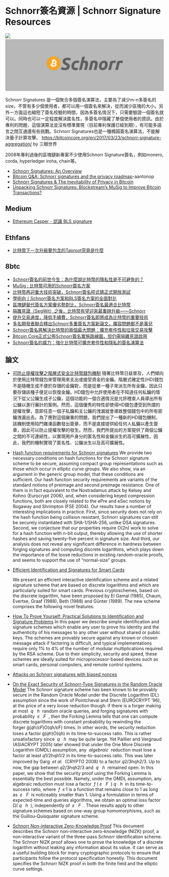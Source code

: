 # Schnorr簽名資源 | Schnorr Signature Resources

![](https://img.shields.io/badge/Powered%20by-Chen%20Po%20Wei-blue.svg)
![](image.png)

Schnorr Signatures 是一個聚合多個簽名演算法，主要為了減少m-n多簽名的size，不管有多少個使用者，都可以用一個簽名來解決，從而減少區塊的大小。另外一方面這也縮短了簽名校驗的時間，因為多簽名情況下，只需要驗證一個簽名就可以。同時也可以一定程度解決匿名性，多簽名中隱藏了單個使用者的資訊。由於專利的問題，這個演算法並沒有標準實現（目前專利保護已經到期），有可能多語言之間互通還有些挑戰。Schnorr Signatures也是一種橢圓簽名演算法，不能解決量子計算攻擊。
<https://bitcoincore.org/en/2017/03/23/schnorr-signature-aggregation/> by 三眼世界

2008年專利過後的區塊鏈新專案不少使用Schnorr Signature簽名，例如monero, corda, hyperledger iroha, chain等。

-   [Schnorr Signatures: An Overview](https://github.com/WebOfTrustInfo/rwot1-sf/blob/master/topics-and-advance-readings/Schnorr-Signatures--An-Overview.md?fbclid=IwAR204wd8i2rsX9QQnWyIl93_e8-UvyHBoeitsKPIEUkmvE1kGL4WgsGlCgw)
-   [Bitcoin Q&A: Schnorr signatures and the privacy roadmap](https://www.youtube.com/watch?v=JeJzwZgxF50)-aantonop
-   [Schnorr Signatures & The Inevitability of Privacy in Bitcoin](https://medium.com/digitalassetresearch/schnorr-signatures-the-inevitability-of-privacy-in-bitcoin-b2f45a1f7287)
-   [Unpacking Schnorr Signatures: Blockstream’s MuSig to Improve Bitcoin Transactions?](https://cointelegraph.com/news/unpacking-schnorr-signatures-blockstreams-musig-to-improve-bitcoin-transactions)

## Medium

-   [Ethereum Casper - 認識 BLS signature](article/EthereumCasper-認識BLSsignature.md)

## Ethfans

-   [比特幣下一次升級要包含的Taproot究竟是什麼](article/比特幣下一次升級要包含的Taproot究竟是什麼.md)

## 8btc

-   [Schnorr簽名的前世今生：為什麼說比特幣的隱私性是不可避免的？](article/Schnorr簽名的前世今生：為什麼說比特幣的隱私性是不可避免的？.md)
-   [MuSig : 比特幣可用的Schnorr簽名方案](article/MuSig:比特幣可用的Schnorr簽名方案.md)
-   [比特幣再迎重大技術突破，Schnorr簽名程式碼正式開放測試](article/比特幣再迎重大技術突破，Schnorr簽名程式碼正式開放測試.md)
-   [學術向丨Schnorr簽名方案和BLS簽名方案的全面對比](article/學術向丨Schnorr簽名方案和BLS簽名方案的全面對比.md)
-   [區塊鏈替代簽名方案優劣勢對比，Schnorr簽名最適合比特幣](article/區塊鏈替代簽名方案優劣勢對比，Schnorr簽名最適合比特幣.md)
-   [隔離見證（SegWit）之後，比特幣有望迎來最重磅升級——Schnorr](article/隔離見證（SegWit）之後，比特幣有望迎來最重磅升級——Schnorr.md)
-   [提升交易速度，降低手續費，Schnorr簽名即將成為比特幣的重要技術](article/提升交易速度，降低手續費，Schnorr簽名即將成為比特幣的重要技術.md)
-   [多名開發者聯合釋出Schnorr多重簽名方案新論文，擴容問題都不是事兒](article/多名開發者聯合釋出Schnorr多重簽名方案新論文，擴容問題都不是事兒.md)
-   [Schnorr簽名將解決比特幣的兩個最大問題：擴充套件性和垃圾交易攻擊](article/Schnorr簽名將解決比特幣的兩個最大問題：擴充套件性和垃圾交易攻擊.md)
-   [Bitcoin Core正式公佈Schnorr簽名實施路線圖，但仍需隔離見證啟用](article/BitcoinCore正式公佈Schnorr簽名實施路線圖，但仍需隔離見證啟用.md)
-   [Schnorr簽名的威力：強化比特幣可擴充套件性和隱私的簽名演算法](article/Schnorr簽名的威力：強化比特幣可擴充套件性和隱私的簽名演算法.md)

## 論文

-   [可防止提權攻擊之階層式安全比特幣錢包機制](https://hdl.handle.net/11296/kuku5v)
    隨著比特幣日益普及，人們傾向於使用比特幣錢包來管理用來支出或接受資金的金鑰。階層式確定性(HD)錢包不是隨機生成不便於存儲的金鑰對，而是從單一種子來派生所有金鑰，因此只要存儲該種子便足以恢復金鑰。HD錢包中允許使用者在不知道任何私鑰的情況下從父公鑰生成子公鑰，這個功能的一個合適情況是允許稽查人員導出所有公鑰以進行審計的案例。然而，這個優秀的特性卻使得HD錢包遭受到所謂的提權攻擊，意即任意一個子私鑰和主公鑰的洩漏就會導致整個錢包中的所有密鑰洩漏出去。為了應對這個嚴重的問題，我們提出了一種新的HD錢包機制，該機制使用陷門雜湊函數發出簽章，而不是直接提供給任何人私鑰以產生簽章，因此可以防止提權攻擊的發生。然而，我們所提出的方案提供了兩個公鑰之間的不可連結性，以實現用戶身分的匿名性和金鑰派生的高可擴展性。因此，我們的機制實現了匿名性、公鑰派生以及高可擴展性。

-   [Hash function requirements for Schnorr signatures](paper/Hash-Function-Requirements-for-Schnorr-Signatures.pdf)
    We provide two necessary conditions on hash functions for the Schnorr signature scheme to be secure, assuming compact group representations such as those which occur in elliptic curve groups. We also show, via an argument in the generic group model, that these conditions are sufficient. Our hash function security requirements are variants of the standard notions of preimage and second preimage resistance. One of them is in fact equivalent to the Nostradamus attack by Kelsey and Kohno (Eurocrypt 2006), and, when considering keyed compression functions, both are closely related to the ePre and eSec notions by Rogaway and Shrimpton (FSE 2004).
    Our results have a number of interesting implications in practice. First, since security does not rely on the hash function being collision resistant, Schnorr signatures can still be securely instantiated with SHA-1/SHA-256, unlike DSA signatures. Second, we conjecture that our properties require O(2n) work to solve for a hash function with n-bit output, thereby allowing the use of shorter hashes and saving twenty-five percent in signature size. And third, our analysis does not reveal any significant difference in hardness between forging signatures and computing discrete logarithms, which plays down the importance of the loose reductions in existing random-oracle proofs, and seems to support the use of “normal-size” groups.

-   [Efficient Identification and Signatures for Smart Cards](http://sci-hub.tw/https://link.springer.com/chapter/10.1007%2F0-387-34805-0_22)

    We present an efficient interactive identification scheme and a related signature scheme that are based on discrete logarithms and which are particularly suited for smart cards. Previous cryptoschemes, based on the discrete logarithm, have been proposed by El Gamal (1985), Chaum, Evertse, Graaf (1988), Beth (1988) and Günter (1989). The new scheme comprises the following novel features.


-   [How To Prove Yourself: Practical Solutions to Identification and Signature Problems](http://sci-hub.tw/https://link.springer.com/chapter/10.1007%2F3-540-47721-7_12)
    In this paper we describe simple identification and signature schemes which enable any user to prove his identity and the authenticity of his messages to any other user without shared or public keys. The schemes are provably secure against any known or chosen message attack if factoring is difficult, and typical implementations require only 1% to 4% of the number of modular multiplications required by the RSA scheme. Due to their simplicity, security and speed, these schemes are ideally suited for microprocessor-based devices such as smart cards, personal computers, and remote control systems.


-   [Attacks on Schnorr signatures with biased nonces](https://ecc2017.cs.ru.nl/slides/ecc2017-tibouchi.pdf)
-   [On the Exact Security of Schnorr-Type Signatures in the Random Oracle Model](https://eprint.iacr.org/2012/029.pdf)
    The Schnorr signature scheme has been known to be provably secure in the Random Oracle Model under the Discrete Logarithm (DL) assumption since the work of Pointcheval and Stern (EUROCRYPT ’96), at the price of a very loose reduction though: if there is a forger making at most  _q_   _h_  random oracle queries, and forging signatures with probability  _ε_   _F_  , then the Forking Lemma tells that one can compute discrete logarithms with constant probability by rewinding the forger (𝑞ℎ/𝜀𝐹)O(qh/εF) times. In other words, the security reduction loses a factor (𝑞ℎ)O(qh) in its time-to-success ratio. This is rather unsatisfactory since  _q_   _h_  may be quite large. Yet Paillier and Vergnaud (ASIACRYPT 2005) later showed that under the One More Discrete Logarithm (OMDL) assumption, any  _algebraic_  reduction must lose a factor at least 𝑞1/2ℎqh1/2 in its time-to-success ratio. This was later improved by Garg  _et al._  (CRYPTO 2008) to a factor 𝑞2/3ℎqh2/3. Up to now, the gap between 𝑞2/3ℎqh2/3 and  _q_   _h_  remained open. In this paper, we show that the security proof using the Forking Lemma is essentially the best possible. Namely, under the OMDL assumption, any algebraic reduction must lose a factor  _f_ ( _ε_   _F_  ) _q_   _h_  in its time-to-success ratio, where  _f_  ≤ 1 is a function that remains close to 1 as long as  _ε_   _F_  is noticeably smaller than 1. Using a formulation in terms of expected-time and queries algorithms, we obtain an optimal loss factor Ω( _q_   _h_  ), independently of  _ε_   _F_  . These results apply to other signature schemes based on one-way group homomorphisms, such as the Guillou-Quisquater signature scheme.


-   [Schnorr Non-interactive Zero-Knowledge Proof](https://www.rfc-editor.org/rfc/pdfrfc/rfc8235.txt.pdf)
    This document describes the Schnorr non-interactive zero-knowledge (NIZK) proof, a non-interactive variant of the three-pass Schnorr identification scheme. The Schnorr NIZK proof allows one to prove the knowledge of a discrete logarithm without leaking any information about its value. It can serve as a useful building block for many cryptographic protocols to ensure that participants follow the protocol specification honestly. This document specifies the Schnorr NIZK proof in both the finite field and the elliptic curve settings.
